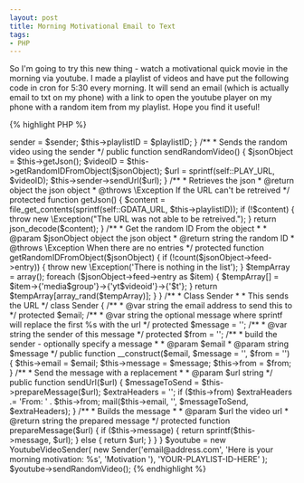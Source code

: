 ```yaml
---
layout: post
title: Morning Motivational Email to Text
tags:
- PHP
---
```


So I'm going to try this new thing - watch a motivational quick movie in the morning via youtube.  I made a playlist of videos and have put the following code in cron for 5:30 every morning.  It will send an email (which is actually email to txt on my phone) with a link to open the youtube player on my phone with a random item from my playlist.  Hope you find it useful!


{% highlight PHP %}
<?php
/**
 * Get Random Video From Youtube Playlist and Email it
 *
 * This file is set in a cron for every morning.  I set it up to point to a playlist of motivational videos for myself
 */
 
namespace AaronSaray;
 
/**
 * Get Random Video
 */
class YoutubeVideoSender
{
    /**
     * @const string the gdata url to replace with sprintf playlist ID
     */
    const GDATA_URL = 'http://gdata.youtube.com/feeds/api/playlists/%s/?v=2&alt=json&feature=plcp';
 
    /**
     * @const string the playable URL using sprintf for the ID
     */
    const PLAY_URL = 'https://youtube.com/v/%s';
 
    /**
     * @var Object
     */
    protected $sender;
 
    /**
     * @var string the playlist ID
     */
    protected $playlistID = '';
 
    /**
     * @param $sender the sending class
     * @param $playlistID string the playlist id
     */
    public function __construct($sender, $playlistID)
    {
        $this->sender = $sender;
        $this->playlistID = $playlistID;
    }

    /**
     * Sends the random video using the sender
     */
    public function sendRandomVideo()
    {
        $jsonObject = $this->getJson();
        $videoID = $this->getRandomIDFromObject($jsonObject);
        $url = sprintf(self::PLAY_URL, $videoID);
        $this->sender->sendUrl($url);
    }

    /**
     * Retrieves the json
     * @return object the json object
     * @throws \Exception If the URL can't be retreived
     */
    protected function getJson()
    {
        $content = file_get_contents(sprintf(self::GDATA_URL, $this->playlistID));
        if (!$content) {
            throw new \Exception("The URL was not able to be retreived.");
        }

        return json_decode($content);
    }

    /**
     * Get the random ID From the object
     *
     * @param $jsonObject object the json object
     * @return string the random ID
     * @throws \Exception When there are no entries
     */
    protected function getRandomIDFromObject($jsonObject)
    {
        if (!count($jsonObject->feed->entry)) {
            throw new \Exception('There is nothing in the list');
        }

        $tempArray = array();

        foreach ($jsonObject->feed->entry as $item) {
            $tempArray[] = $item->{'media$group'}->{'yt$videoid'}->{'$t'};
        }

        return $tempArray[array_rand($tempArray)];
    }
}

/**
 * Class Sender
 *
 * This sends the URL
 */
class Sender
{
    /**
     * @var string the email address to send this to
     */
    protected $email;

    /**
     * @var string the optional message where sprintf will replace the first %s with the url
     */
    protected $message = '';

    /**
     * @var string the sender of this message
     */
    protected $from = '';

    /**
     * build the sender - optionally specify a message
     *
     * @param $email
     * @param string $message
     */
    public function __construct($email, $message = '', $from = '')
    {
        $this->email = $email;
        $this->message = $message;
        $this->from = $from;
    }

    /**
     * Send the message with a replacement
     *
     * @param $url string
     */
    public function sendUrl($url)
    {
        $messageToSend = $this->prepareMessage($url);
        $extraHeaders = '';
        if ($this->from) $extraHeaders .= 'From: ' . $this->from;
        mail($this->email, '', $messageToSend, $extraHeaders);
    }

    /**
     * Builds the message
     *
     * @param $url the video url
     * @return string the prepared message
     */
    protected function prepareMessage($url)
    {
        if ($this->message) {
            return sprintf($this->message, $url);
        }
        else {
            return $url;
        }
    }
}

$youtube = new YoutubeVideoSender(
    new Sender('email@address.com', 'Here is your morning motivation: %s', 'Motivation <motivation@your-email.com>'),
    'YOUR-PLAYLIST-ID-HERE'
);

$youtube->sendRandomVideo();
{% endhighlight %}
